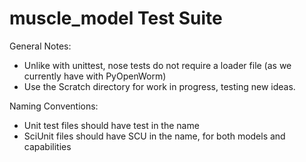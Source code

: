 muscle_model Test Suite
=====================

General Notes:
* Unlike with unittest, nose tests do not require a loader file (as we currently
  have with PyOpenWorm)
* Use the Scratch directory for work in progress, testing new ideas.  

Naming Conventions:
* Unit test files should have test in the name
* SciUnit files should have SCU in the name, for both models and capabilities
